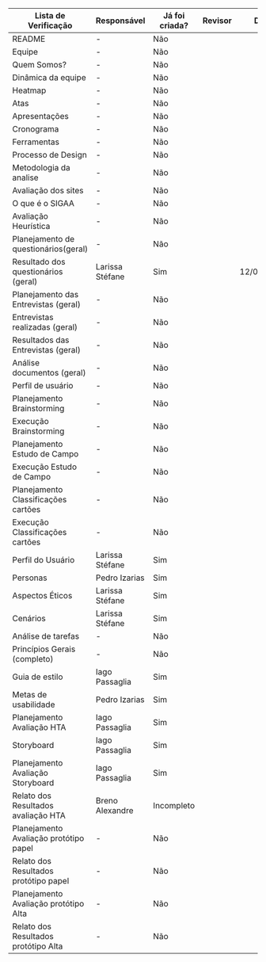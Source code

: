 
| Lista de Verificação                  | Responsável     | Já foi criada? | Revisor    | Data       | 
| ------------------------------------- | --------------- | -------------- | ---------- | ---------- |
| README                                | -               | Não            |            |            | 
| Equipe                                | -               | Não            |            |            |
| Quem Somos?                           | -               | Não            |            |            |
| Dinâmica da equipe                    | -               | Não            |            |            |
| Heatmap                               | -               | Não            |            |            |
| Atas                                  | -               | Não            |            |            |
| Apresentações                         | -               | Não            |            |            |
| Cronograma                            | -               | Não            |            |            |
| Ferramentas                           | -               | Não            |            |            |
| Processo de Design                    | -               | Não            |            |            |
| Metodologia da analise                | -               | Não            |            |            |
| Avaliação dos sites                   | -               | Não            |            |            |
| O que é o SIGAA                       | -               | Não            |            |            |
| Avaliação Heurística                  | -               | Não            |            |            |
| Planejamento de questionários(geral)  | -               | Não            |            |            |
| Resultado dos questionários (geral)   | Larissa Stéfane | Sim            |            | 12/06/2024 |
| Planejamento das Entrevistas (geral)  | -               | Não            |            |         |
| Entrevistas realizadas (geral)        | -               | Não            |            |         |
| Resultados das Entrevistas (geral)    | -               | Não            |            |         |
| Análise documentos (geral)            | -               | Não            |            |         |
| Perfil de usuário                     | -               | Não            |            |         |
| Planejamento Brainstorming            | -               | Não            |            |         |
| Execução Brainstorming                | -               | Não            |            |         |
| Planejamento Estudo de Campo          | -               | Não            |            |         |
| Execução Estudo de Campo              | -               | Não            |            |         |
| Planejamento Classificações cartões   | -               | Não            |            |         |
| Execução Classificações cartões       | -               | Não            |            |         |
| Perfil do Usuário                     | Larissa Stéfane | Sim            |            |         |
| Personas                              | Pedro Izarias   | Sim            |            |         |
| Aspectos Éticos                       | Larissa Stéfane | Sim            |            |         |
| Cenários                              | Larissa Stéfane | Sim            |            |         |
| Análise de tarefas                    | -               | Não            |            |         |
| Princípios Gerais (completo)          | -               | Não            |            |         | 
| Guia de estilo                        | Iago Passaglia  | Sim            |            |         |
| Metas de usabilidade                  | Pedro Izarias   | Sim            |            |         |
| Planejamento Avaliação HTA            | Iago Passaglia  | Sim            |            |         |
| Storyboard                            | Iago Passaglia  | Sim            |            |         |
| Planejamento Avaliação Storyboard     | Iago Passaglia  | Sim            |            |         |
| Relato dos Resultados avaliação HTA   | Breno Alexandre | Incompleto     |            |         |
| Planejamento Avaliação protótipo papel| -               | Não            |            |         |
| Relato dos Resultados protótipo papel | -               | Não            |            |         | 
| Planejamento Avaliação protótipo Alta | -               | Não            |            |         |
| Relato dos Resultados protótipo Alta  | -               | Não            |            |         | 




